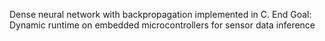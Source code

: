 Dense neural network with backpropagation implemented in C. 
End Goal: Dynamic runtime on embedded microcontrollers for sensor data inference
